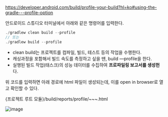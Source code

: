 https://developer.android.com/build/profile-your-build?hl=ko#using-the-gradle---profile-option

안드로이드 스튜디오 터미널에서 아래와 같은 명령어를 입력한다. 

```jsx
./gradlew clean build --profile
// 또는
./gradlew build --profile
```

- clean build는 프로젝트를 컴파일, 빌드, 테스트 등의 작업을 수행한다.
- 캐싱과정을 포함해서 빌드 속도를 측정하고 싶을 땐, build —profile을 한다.
- 실행된 빌드 작업(태스크)의 성능 데이터를 수집하여 **프로파일링 보고서를 생성헌**다.

위 코드를 입력하면  아래 경로에 html 파일이 생성되는데, 이를 open in browser로 열고 확인할 수 있다.

{프로젝트 루트 모듈}/build/reports/profile/~~~.html

![image](https://github.com/user-attachments/assets/1c175601-bda4-45db-afd2-3adddb3652ec)
